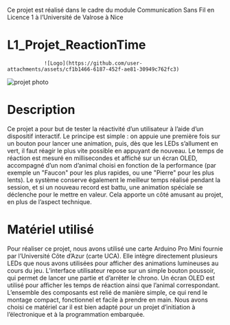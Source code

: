 Ce projet est réalisé dans le cadre du module Communication Sans Fil en Licence 1 à l’Université de Valrose à Nice
# L1_Projet_ReactionTime
                ![Logo](https://github.com/user-attachments/assets/cf1b1466-6187-452f-ae81-30949c762fc3)
![projet photo](https://github.com/user-attachments/assets/5e745da1-13a1-480c-a7a9-08d013c4f19f)

# Description

Ce projet a pour but de tester la réactivité d’un utilisateur à l’aide d’un dispositif interactif. Le principe est simple : on appuie une première fois sur un bouton pour lancer une animation, puis, dès que les LEDs s’allument en vert, il faut réagir le plus vite possible en appuyant de nouveau. Le temps de réaction est mesuré en millisecondes et affiché sur un écran OLED, accompagné d’un nom d’animal choisi en fonction de la performance (par exemple un "Faucon" pour les plus rapides, ou une "Pierre" pour les plus lents). Le système conserve également le meilleur temps réalisé pendant la session, et si un nouveau record est battu, une animation spéciale se déclenche pour le mettre en valeur. Cela apporte un côté amusant au projet, en plus de l’aspect technique.


# Matériel utilisé

Pour réaliser ce projet, nous avons utilisé une carte Arduino Pro Mini fournie par l’Université Côte d’Azur (carte UCA). Elle intègre directement plusieurs LEDs que nous avons utilisées pour afficher des animations lumineuses au cours du jeu. L’interface utilisateur repose sur un simple bouton poussoir, qui permet de lancer une partie et d’arrêter le chrono. Un écran OLED est utilisé pour afficher les temps de réaction ainsi que l’animal correspondant. L’ensemble des composants est relié de manière simple, ce qui rend le montage compact, fonctionnel et facile à prendre en main. Nous avons choisi ce matériel car il est bien adapté pour un projet d’initiation à l’électronique et à la programmation embarquée.
